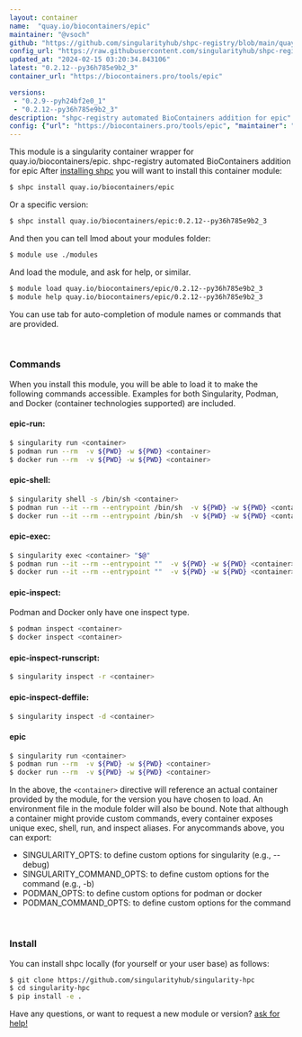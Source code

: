 ```yaml
---
layout: container
name:  "quay.io/biocontainers/epic"
maintainer: "@vsoch"
github: "https://github.com/singularityhub/shpc-registry/blob/main/quay.io/biocontainers/epic/container.yaml"
config_url: "https://raw.githubusercontent.com/singularityhub/shpc-registry/main/quay.io/biocontainers/epic/container.yaml"
updated_at: "2024-02-15 03:20:34.843106"
latest: "0.2.12--py36h785e9b2_3"
container_url: "https://biocontainers.pro/tools/epic"

versions:
 - "0.2.9--pyh24bf2e0_1"
 - "0.2.12--py36h785e9b2_3"
description: "shpc-registry automated BioContainers addition for epic"
config: {"url": "https://biocontainers.pro/tools/epic", "maintainer": "@vsoch", "description": "shpc-registry automated BioContainers addition for epic", "latest": {"0.2.12--py36h785e9b2_3": "sha256:622323cdd5771c01b8eda17709eaf608f368a44a63cea02167b0a15068046ede"}, "tags": {"0.2.9--pyh24bf2e0_1": "sha256:17c5ad416be4e34da39eba6f2d0f354a5202a4bd3ad44a69491d24cd082c8368", "0.2.12--py36h785e9b2_3": "sha256:622323cdd5771c01b8eda17709eaf608f368a44a63cea02167b0a15068046ede"}, "docker": "quay.io/biocontainers/epic"}
---
```


This module is a singularity container wrapper for quay.io/biocontainers/epic.
shpc-registry automated BioContainers addition for epic
After [installing shpc](#install) you will want to install this container module:


```bash
$ shpc install quay.io/biocontainers/epic
```

Or a specific version:

```bash
$ shpc install quay.io/biocontainers/epic:0.2.12--py36h785e9b2_3
```

And then you can tell lmod about your modules folder:

```bash
$ module use ./modules
```

And load the module, and ask for help, or similar.

```bash
$ module load quay.io/biocontainers/epic/0.2.12--py36h785e9b2_3
$ module help quay.io/biocontainers/epic/0.2.12--py36h785e9b2_3
```

You can use tab for auto-completion of module names or commands that are provided.

<br>

### Commands

When you install this module, you will be able to load it to make the following commands accessible.
Examples for both Singularity, Podman, and Docker (container technologies supported) are included.

#### epic-run:

```bash
$ singularity run <container>
$ podman run --rm  -v ${PWD} -w ${PWD} <container>
$ docker run --rm  -v ${PWD} -w ${PWD} <container>
```

#### epic-shell:

```bash
$ singularity shell -s /bin/sh <container>
$ podman run --it --rm --entrypoint /bin/sh  -v ${PWD} -w ${PWD} <container>
$ docker run --it --rm --entrypoint /bin/sh  -v ${PWD} -w ${PWD} <container>
```

#### epic-exec:

```bash
$ singularity exec <container> "$@"
$ podman run --it --rm --entrypoint ""  -v ${PWD} -w ${PWD} <container> "$@"
$ docker run --it --rm --entrypoint ""  -v ${PWD} -w ${PWD} <container> "$@"
```

#### epic-inspect:

Podman and Docker only have one inspect type.

```bash
$ podman inspect <container>
$ docker inspect <container>
```

#### epic-inspect-runscript:

```bash
$ singularity inspect -r <container>
```

#### epic-inspect-deffile:

```bash
$ singularity inspect -d <container>
```



#### epic

```bash
$ singularity run <container>
$ podman run --rm  -v ${PWD} -w ${PWD} <container>
$ docker run --rm  -v ${PWD} -w ${PWD} <container>
```


In the above, the `<container>` directive will reference an actual container provided
by the module, for the version you have chosen to load. An environment file in the
module folder will also be bound. Note that although a container
might provide custom commands, every container exposes unique exec, shell, run, and
inspect aliases. For anycommands above, you can export:

 - SINGULARITY_OPTS: to define custom options for singularity (e.g., --debug)
 - SINGULARITY_COMMAND_OPTS: to define custom options for the command (e.g., -b)
 - PODMAN_OPTS: to define custom options for podman or docker
 - PODMAN_COMMAND_OPTS: to define custom options for the command

<br>

### Install

You can install shpc locally (for yourself or your user base) as follows:

```bash
$ git clone https://github.com/singularityhub/singularity-hpc
$ cd singularity-hpc
$ pip install -e .
```

Have any questions, or want to request a new module or version? [ask for help!](https://github.com/singularityhub/singularity-hpc/issues)